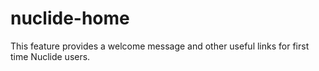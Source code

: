 # nuclide-home

This feature provides a welcome message and other useful links for first time Nuclide users.
